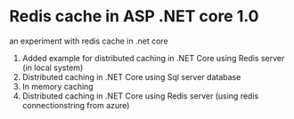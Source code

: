 # Redis cache in ASP .NET core 1.0
an experiment with redis cache in .net core

1. Added example for distributed caching in .NET Core using Redis server (in local system)
2. Distributed caching in .NET Core using Sql server database
3. In memory caching
4. Distributed caching in .NET Core using Redis server (using redis connectionstring from azure)
